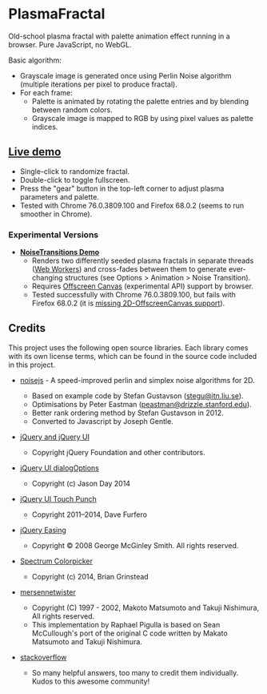 # PlasmaFractal
Old-school plasma fractal with palette animation effect running in a browser. Pure JavaScript, no WebGL.

Basic algorithm:
- Grayscale image is generated once using Perlin Noise algorithm (multiple iterations per pixel to produce fractal).
- For each frame:
  - Palette is animated by rotating the palette entries and by blending between random colors.
  - Grayscale image is mapped to RGB by using pixel values as palette indices.

## [Live demo](https://zett42.github.io/PlasmaFractal/)
- Single-click to randomize fractal.
- Double-click to toggle fullscreen.
- Press the "gear" button in the top-left corner to adjust plasma parameters and palette.
- Tested with Chrome 76.0.3809.100 and Firefox 68.0.2 (seems to run smoother in Chrome).

### Experimental Versions
- [**NoiseTransitions Demo**](https://zett42.github.io/PlasmaFractal/experimental/NoiseTransition/index.html)
  - Renders two differently seeded plasma fractals in separate threads ([Web Workers](https://developer.mozilla.org/en-US/docs/Web/API/Web_Workers_API/Using_web_workers)) and cross-fades between them to generate ever-changing structures (see Options > Animation > Noise Transition).
  - Requires [Offscreen Canvas](https://developer.mozilla.org/en-US/docs/Web/API/OffscreenCanvas) (experimental API) support by browser.
  - Tested successfully with Chrome 76.0.3809.100, but fails with Firefox 68.0.2 (it is [missing 2D-OffscreenCanvas support](https://bugzilla.mozilla.org/show_bug.cgi?id=801176)). 

## Credits
This project uses the following open source libraries. Each library comes with its own license terms, which can be found in the source code included in this project.

- [noisejs](https://github.com/josephg/noisejs) - A speed-improved perlin and simplex noise algorithms for 2D. 
  - Based on example code by Stefan Gustavson (stegu@itn.liu.se). 
  - Optimisations by Peter Eastman (peastman@drizzle.stanford.edu). 
  - Better rank ordering method by Stefan Gustavson in 2012. 
  - Converted to Javascript by Joseph Gentle. 

- [jQuery and jQuery UI](https://jquery.org/) 
  - Copyright jQuery Foundation and other contributors. 
  
- [jQuery UI dialogOptions](https://github.com/jasonday/jQuery-UI-Dialog-extended)
  - Copyright (c) Jason Day 2014
  
- [jQuery UI Touch Punch](http://touchpunch.furf.com/)
  - Copyright 2011–2014, Dave Furfero

- [jQuery Easing](http://gsgd.co.uk/sandbox/jquery/easing/)
  - Copyright © 2008 George McGinley Smith. All rights reserved.

- [Spectrum Colorpicker](http://briangrinstead.com)
  - Copyright (c) 2014, Brian Grinstead 

- [mersennetwister](https://github.com/pigulla/mersennetwister)
  - Copyright (C) 1997 - 2002, Makoto Matsumoto and Takuji Nishimura, All rights reserved.
  - This implementation by Raphael Pigulla is based on Sean McCullough's port of the original C code written by Makato Matsumoto and Takuji Nishimura.

- [stackoverflow](https://stackoverflow.com)
  - So many helpful answers, too many to credit them individually. Kudos to this awesome community!